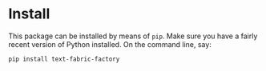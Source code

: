 # Install

This package can be installed by means of `pip`.
Make sure you have a fairly recent version of Python installed.
On the command line, say:

``` sh
pip install text-fabric-factory
```
